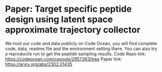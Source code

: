# Paper: Target specific peptide design using latent space approximate trajectory collector

We host our code and data publicly on Code Ocean, you will find complete code, data, readme file and the environment setting there. You can also try a reproducile run to get the peptide sampling results. 
Code Repo link: https://codeocean.com/capsule/2957263/tree
Paper link: https://arxiv.org/abs/2302.01435
